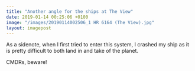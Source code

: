 ```yaml
---
title: "Another angle for the ships at The View"
date: 2019-01-14 00:25:06 +0100
image: "/images/20190114002506_1 HR 6164 (The View).jpg"
layout: imagepost
---
```


As a sidenote, when I first tried to enter this system, I crashed my ship as it is pretty difficult to both land in and take of the planet.

CMDRs, beware!